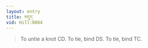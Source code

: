 ```yaml
---
layout: entry
title: མདུད་
vid: Hill:0864
---
```

> To untie a knot CD. To tie, bind DS. To tie, bind TC.

